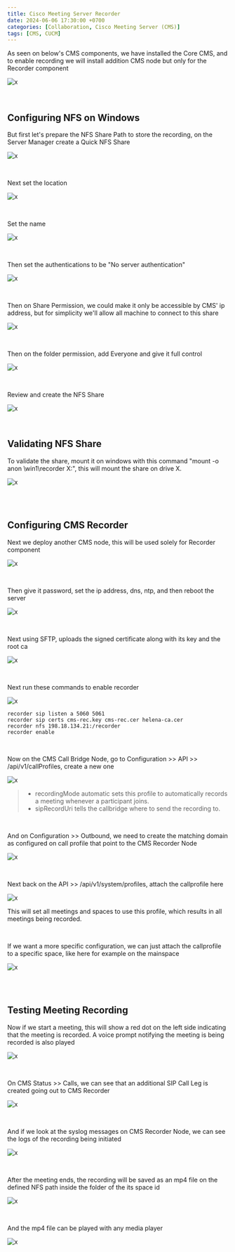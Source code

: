 ```yaml
---
title: Cisco Meeting Server Recorder
date: 2024-06-06 17:30:00 +0700
categories: [Collaboration, Cisco Meeting Server (CMS)]
tags: [CMS, CUCM]
---
```


As seen on below's CMS components, we have installed the Core CMS, and to enable recording we will install addition CMS node but only for the Recorder component

![x](/static/2024-06-06-cms-recorder/00.png)

<br>

## Configuring NFS on Windows

But first let's prepare the NFS Share Path to store the recording, on the Server Manager create a Quick NFS Share

![x](/static/2024-06-06-cms-recorder/01.png)

<br>

Next set the location

![x](/static/2024-06-06-cms-recorder/02.png)

<br>

Set the name

![x](/static/2024-06-06-cms-recorder/03.png)

<br>

Then set the authentications to be "No server authentication"

![x](/static/2024-06-06-cms-recorder/04.png)

<br>

Then on Share Permission, we could make it only be accessible by CMS' ip address, but for simplicity we'll allow all machine to connect to this share

![x](/static/2024-06-06-cms-recorder/05.png)

<br>

Then on the folder permission, add Everyone and give it full control

![x](/static/2024-06-06-cms-recorder/06.png)

<br>

Review and create the NFS Share

![x](/static/2024-06-06-cms-recorder/07.png)

<br>

## Validating NFS Share

To validate the share, mount it on windows with this command "mount -o anon \\win1\recorder X:", this will mount the share on drive X.

![x](/static/2024-06-06-cms-recorder/08.png)

<br>
<br>

## Configuring CMS Recorder

Next we deploy another CMS node, this will be used solely for Recorder component

![x](/static/2024-06-06-cms-recorder/09.png)

<br>

Then give it password, set the ip address, dns, ntp, and then reboot the server

![x](/static/2024-06-06-cms-recorder/10.png)

<br>

Next using SFTP, uploads the signed certificate along with its key and the root ca

![x](/static/2024-06-06-cms-recorder/11.png)

<br>

Next run these commands to enable recorder

![x](/static/2024-06-06-cms-recorder/12.png)

```text
recorder sip listen a 5060 5061
recorder sip certs cms-rec.key cms-rec.cer helena-ca.cer
recorder nfs 198.18.134.21:/recorder
recorder enable
```

<br>

Now on the CMS Call Bridge Node, go to Configuration >> API >> /api/v1/callProfiles, create a new one

![x](/static/2024-06-06-cms-recorder/13.png)

> * recordingMode automatic sets this profile to automatically records a meeting whenever a participant joins.
> * sipRecordUri tells the callbridge where to send the recording to.

<br>

And on Configuration >> Outbound, we need to create the matching domain as configured on call profile that point to the CMS Recorder Node

![x](/static/2024-06-06-cms-recorder/14.png)

<br>

Next back on the API >> /api/v1/system/profiles, attach the callprofile here

![x](/static/2024-06-06-cms-recorder/15.png)

This will set all meetings and spaces to use this profile, which results in all meetings being recorded.

<br>

If we want a more specific configuration, we can just attach the callprofile to a specific space, like here for example on the mainspace 

![x](/static/2024-06-06-cms-recorder/16.png)

<br>
<br>

## Testing Meeting Recording

Now if we start a meeting, this will show a red dot on the left side indicating that the meeting is recorded. A voice prompt notifying the meeting is being recorded is also played

![x](/static/2024-06-06-cms-recorder/17.png)

<br>

On CMS Status >> Calls, we can see that an additional SIP Call Leg is created going out to CMS Recorder

![x](/static/2024-06-06-cms-recorder/20.png)

<br>

And if we look at the syslog messages on CMS Recorder Node, we can see the logs of the recording being initiated

![x](/static/2024-06-06-cms-recorder/21.png)

<br>

After the meeting ends, the recording will be saved as an mp4 file on the defined NFS path inside the folder of the its space id

![x](/static/2024-06-06-cms-recorder/18.png)

<br>

And the mp4 file can be played with any media player

![x](/static/2024-06-06-cms-recorder/18.png)

<br>


























